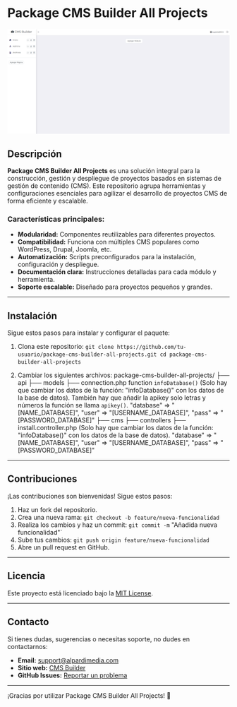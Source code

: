 ﻿# Package CMS Builder All Projects

![Package CMS Builder](https://github.com/albertopardo21690/package-cms-builder-all-projects/blob/395cbe3e55cf715f985cdd293c9ad94e56c805b1/banner.png)

## Descripción

**Package CMS Builder All Projects** es una solución integral para la construcción, gestión y despliegue de proyectos basados en sistemas de gestión de contenido (CMS). Este repositorio agrupa herramientas y configuraciones esenciales para agilizar el desarrollo de proyectos CMS de forma eficiente y escalable.

### Características principales:
- **Modularidad:** Componentes reutilizables para diferentes proyectos.
- **Compatibilidad:** Funciona con múltiples CMS populares como WordPress, Drupal, Joomla, etc.
- **Automatización:** Scripts preconfigurados para la instalación, configuración y despliegue.
- **Documentación clara:** Instrucciones detalladas para cada módulo y herramienta.
- **Soporte escalable:** Diseñado para proyectos pequeños y grandes.

---

## Instalación

Sigue estos pasos para instalar y configurar el paquete:

1. Clona este repositorio:
   `
   git clone https://github.com/tu-usuario/package-cms-builder-all-projects.git
   cd package-cms-builder-all-projects
   `

2. Cambiar los siguientes archivos:
   package-cms-builder-all-projects/
   ├── api
      ├── models
         ├── connection.php function `infoDatabase()` (Solo hay que cambiar los datos de la función: "infoDatabase()" con los datos de la base de datos). También hay que añadir la apikey solo letras y números la función se llama `apikey()`.
             "database" => "[NAME_DATABASE]",
			    "user" => "[USERNAME_DATABASE]",
			    "pass" => "[PASSWORD_DATABASE]"
   ├── cms
      ├── controllers
         ├── install.controller.php (Solo hay que cambiar los datos de la función: "infoDatabase()" con los datos de la base de datos).
             "database" => "[NAME_DATABASE]",
			    "user" => "[USERNAME_DATABASE]",
			    "pass" => "[PASSWORD_DATABASE]"

---

## Contribuciones

¡Las contribuciones son bienvenidas! Sigue estos pasos:

1. Haz un fork del repositorio.
2. Crea una nueva rama:
   `git checkout -b feature/nueva-funcionalidad`
3. Realiza los cambios y haz un commit:
   `git commit -m` "Añadida nueva funcionalidad"`
4. Sube tus cambios:
   `git push origin feature/nueva-funcionalidad`
5. Abre un pull request en GitHub.

---

## Licencia

Este proyecto está licenciado bajo la [MIT License](LICENSE).

---

## Contacto

Si tienes dudas, sugerencias o necesitas soporte, no dudes en contactarnos:

- **Email:** support@alpardimedia.com
- **Sitio web:** [CMS Builder](https://www.cms.alpardimedia.com)
- **GitHub Issues:** [Reportar un problema](https://github.com/albertopardo21690/package-cms-builder-all-projects/issues)

---

¡Gracias por utilizar Package CMS Builder All Projects! 🚀


